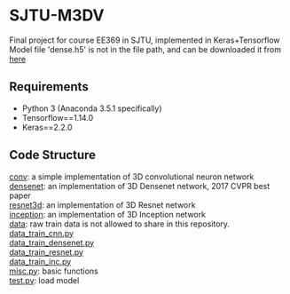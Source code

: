 # SJTU-M3DV
Final project for course EE369 in SJTU, implemented in Keras+Tensorflow
Model file 'dense.h5' is not in the file path, and can be downloaded it from [here](https://drive.google.com/open?id=1dGDvLPLX4haEq3ofeltP8ZARuycZI-PL)
## Requirements
- Python 3 (Anaconda 3.5.1 specifically)
- Tensorflow==1.14.0
- Keras==2.2.0
## Code Structure
[conv](https://github.com/wygsjtu/SJTU-M3DV/conv): a simple implementation of 3D convolutional neuron network<br />
[densenet](https://github.com/wygsjtu/SJTU-M3DV/densenet): an implementation of 3D Densenet network, 2017 CVPR best paper<br />
[resnet3d](https://github.com/wygsjtu/SJTU-M3DV/resnet3d): an implementation of 3D Resnet network<br />
[inception](https://github.com/wygsjtu/SJTU-M3DV/inception): an implementation of 3D Inception network<br />
[data](https://github.com/wygsjtu/SJTU-M3DV/data): raw train data is not allowed to share in this repository.<br />
[data_train_cnn.py](https://github.com/wygsjtu/SJTU-M3DV/data_train_cnn.py)<br />
[data_train_densenet.py](https://github.com/wygsjtu/SJTU-M3DV/data_train_densenet.py)<br />
[data_train_resnet.py](https://github.com/wygsjtu/SJTU-M3DV/data_train_resnet.py)<br />
[data_train_inc.py](https://github.com/wygsjtu/SJTU-M3DV/data_train_inc.py)<br />
[misc.py](https://github.com/wygsjtu/SJTU-M3DV/misc.py): basic functions<br />
[test.py](https://github.com/wygsjtu/SJTU-M3DV/test.py): load model<br />
